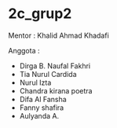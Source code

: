 # 2c_grup2
Mentor : Khalid Ahmad Khadafi

Anggota :
- Dirga B. Naufal Fakhri
- Tia Nurul Cardida
- Nurul Izta
- Chandra kirana poetra
- Difa Al Fansha
- Fanny shafira
- Aulyanda A.



